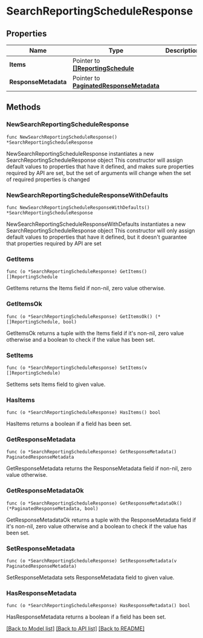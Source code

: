 # SearchReportingScheduleResponse

## Properties

Name | Type | Description | Notes
------------ | ------------- | ------------- | -------------
**Items** | Pointer to [**[]ReportingSchedule**](ReportingSchedule.md) |  | [optional] 
**ResponseMetadata** | Pointer to [**PaginatedResponseMetadata**](PaginatedResponseMetadata.md) |  | [optional] 

## Methods

### NewSearchReportingScheduleResponse

`func NewSearchReportingScheduleResponse() *SearchReportingScheduleResponse`

NewSearchReportingScheduleResponse instantiates a new SearchReportingScheduleResponse object
This constructor will assign default values to properties that have it defined,
and makes sure properties required by API are set, but the set of arguments
will change when the set of required properties is changed

### NewSearchReportingScheduleResponseWithDefaults

`func NewSearchReportingScheduleResponseWithDefaults() *SearchReportingScheduleResponse`

NewSearchReportingScheduleResponseWithDefaults instantiates a new SearchReportingScheduleResponse object
This constructor will only assign default values to properties that have it defined,
but it doesn't guarantee that properties required by API are set

### GetItems

`func (o *SearchReportingScheduleResponse) GetItems() []ReportingSchedule`

GetItems returns the Items field if non-nil, zero value otherwise.

### GetItemsOk

`func (o *SearchReportingScheduleResponse) GetItemsOk() (*[]ReportingSchedule, bool)`

GetItemsOk returns a tuple with the Items field if it's non-nil, zero value otherwise
and a boolean to check if the value has been set.

### SetItems

`func (o *SearchReportingScheduleResponse) SetItems(v []ReportingSchedule)`

SetItems sets Items field to given value.

### HasItems

`func (o *SearchReportingScheduleResponse) HasItems() bool`

HasItems returns a boolean if a field has been set.

### GetResponseMetadata

`func (o *SearchReportingScheduleResponse) GetResponseMetadata() PaginatedResponseMetadata`

GetResponseMetadata returns the ResponseMetadata field if non-nil, zero value otherwise.

### GetResponseMetadataOk

`func (o *SearchReportingScheduleResponse) GetResponseMetadataOk() (*PaginatedResponseMetadata, bool)`

GetResponseMetadataOk returns a tuple with the ResponseMetadata field if it's non-nil, zero value otherwise
and a boolean to check if the value has been set.

### SetResponseMetadata

`func (o *SearchReportingScheduleResponse) SetResponseMetadata(v PaginatedResponseMetadata)`

SetResponseMetadata sets ResponseMetadata field to given value.

### HasResponseMetadata

`func (o *SearchReportingScheduleResponse) HasResponseMetadata() bool`

HasResponseMetadata returns a boolean if a field has been set.


[[Back to Model list]](../README.md#documentation-for-models) [[Back to API list]](../README.md#documentation-for-api-endpoints) [[Back to README]](../README.md)


